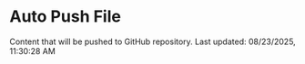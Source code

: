 # Auto Push File

Content that will be pushed to GitHub repository.
Last updated: 08/23/2025, 11:30:28 AM